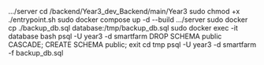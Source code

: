 .../server
cd /backend/Year3_dev_Backend/main/Year3
sudo chmod +x ./entrypoint.sh
sudo docker compose up -d --build
.../server
sudo docker cp ./backup_db.sql database:/tmp/backup_db.sql
sudo docker exec -it database bash
psql -U year3 -d smartfarm
DROP SCHEMA public CASCADE;
CREATE SCHEMA public;
exit
cd tmp
psql -U year3 -d smartfarm -f backup_db.sql